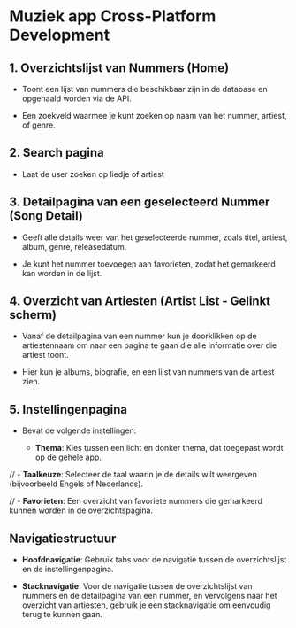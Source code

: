 # Muziek app Cross-Platform Development

## 1. Overzichtslijst van Nummers (Home)

- Toont een lijst van nummers die beschikbaar zijn in de database en opgehaald worden via de API.

- Een zoekveld waarmee je kunt zoeken op naam van het nummer, artiest, of genre.

## 2. Search pagina

- Laat de user zoeken op liedje of artiest

## 3. Detailpagina van een geselecteerd Nummer (Song Detail)

- Geeft alle details weer van het geselecteerde nummer, zoals titel, artiest, album, genre, releasedatum.

- Je kunt het nummer toevoegen aan favorieten, zodat het gemarkeerd kan worden in de lijst.

## 4. Overzicht van Artiesten (Artist List - Gelinkt scherm)

- Vanaf de detailpagina van een nummer kun je doorklikken op de artiestennaam om naar een pagina te gaan die alle informatie over die artiest toont.

- Hier kun je albums, biografie, en een lijst van nummers van de artiest zien.

## 5. Instellingenpagina

- Bevat de volgende instellingen:

  - **Thema**: Kies tussen een licht en donker thema, dat toegepast wordt op de gehele app.

 // - **Taalkeuze**: Selecteer de taal waarin je de details wilt weergeven (bijvoorbeeld Engels of Nederlands).

 // - **Favorieten**: Een overzicht van favoriete nummers die gemarkeerd kunnen worden in de overzichtspagina.

## Navigatiestructuur

- **Hoofdnavigatie**: Gebruik tabs voor de navigatie tussen de overzichtslijst en de instellingenpagina.

- **Stacknavigatie**: Voor de navigatie tussen de overzichtslijst van nummers en de detailpagina van een nummer, en vervolgens naar het overzicht van artiesten, gebruik je een stacknavigatie om eenvoudig terug te kunnen gaan.
